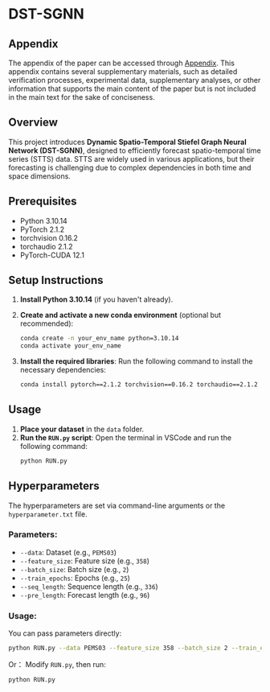 # DST-SGNN

## Appendix
The appendix of the paper can be accessed through [Appendix](https://github.com/komorebi424/DST-SGNN/blob/master/Appendix.pdf). This appendix contains several supplementary materials, such as detailed verification processes, experimental data, supplementary analyses, or other information that supports the main content of the paper but is not included in the main text for the sake of conciseness.

## Overview

This project introduces **Dynamic Spatio-Temporal Stiefel Graph Neural Network (DST-SGNN)**, designed to efficiently forecast spatio-temporal time series (STTS) data. STTS are widely used in various applications, but their forecasting is challenging due to complex dependencies in both time and space dimensions.


## Prerequisites
- Python 3.10.14
- PyTorch 2.1.2
- torchvision 0.16.2
- torchaudio 2.1.2
- PyTorch-CUDA 12.1

## Setup Instructions

1. **Install Python 3.10.14** (if you haven't already).
2. **Create and activate a new conda environment** (optional but recommended):
    ```bash
    conda create -n your_env_name python=3.10.14
    conda activate your_env_name
    ```

3. **Install the required libraries**:
    Run the following command to install the necessary dependencies:
    ```bash
    conda install pytorch==2.1.2 torchvision==0.16.2 torchaudio==2.1.2 pytorch-cuda=12.1 -c pytorch -c nvidia
    ```


## Usage

1. **Place your dataset** in the `data` folder.
2. **Run the `RUN.py` script**:
    Open the terminal in VSCode and run the following command:
    ```bash
    python RUN.py
    ```

## Hyperparameters

The hyperparameters are set via command-line arguments or the `hyperparameter.txt` file.

### Parameters:
- `--data`: Dataset (e.g., `PEMS03`)
- `--feature_size`: Feature size (e.g., `358`)
- `--batch_size`: Batch size (e.g., `2`)
- `--train_epochs`: Epochs (e.g., `25`)
- `--seq_length`: Sequence length (e.g., `336`)
- `--pre_length`: Forecast length (e.g., `96`)

### Usage:
You can pass parameters directly:
```bash
python RUN.py --data PEMS03 --feature_size 358 --batch_size 2 --train_epochs 25 --seq_length 336 --pre_length 96
```
Or：
Modify `RUN.py`, then run:
```bash
python RUN.py


